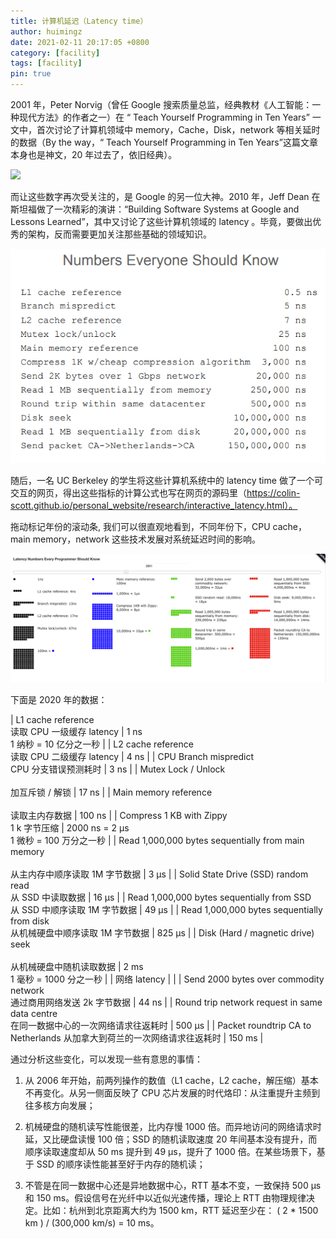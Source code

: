 ```yaml
---
title: 计算机延迟（Latency time）
author: huimingz
date: 2021-02-11 20:17:05 +0800
category: [facility]
tags: [facility]
pin: true
---
```


2001 年，Peter Norvig（曾任 Google 搜索质量总监，经典教材《人工智能：一种现代方法》的作者之一）在 “ Teach Yourself Programming in Ten Years” 一文中，首次讨论了计算机领域中 memory，Cache，Disk，network 等相关延时的数据（By the way，“ Teach Yourself Programming in Ten Years”这篇文章本身也是神文，20 年过去了，依旧经典）。

![](https://mmbiz.qpic.cn/mmbiz_jpg/la8s6uvJibdR3AKJ73XnRn9lyCPwrmC0ibrUO2pRfus2ibFibUU5dic8e4ydkagbYzwUjmml1knpOYnONLFsXB7EEvA/640?wx_fmt=jpeg&tp=webp&wxfrom=5&wx_lazy=1&wx_co=1)

而让这些数字再次受关注的，是 Google 的另一位大神。2010 年，Jeff  Dean 在斯坦福做了一次精彩的演讲：“Building Software Systems at Google and Lessons Learned”，其中又讨论了这些计算机领域的 latency 。毕竟，要做出优秀的架构，反而需要更加关注那些基础的领域知识。

![](/assets/img/posts/Xnip2021-02-11_20-36-36.png)

随后，一名 UC Berkeley 的学生将这些计算机系统中的 latency time 做了一个可交互的网页，得出这些指标的计算公式也写在网页的源码里（https://colin-scott.github.io/personal_website/research/interactive_latency.html）。

拖动标记年份的滚动条,  我们可以很直观地看到，不同年份下，CPU cache，main memory，network 这些技术发展对系统延迟时间的影响。

![](/assets/img/posts/Xnip2021-02-11_20-20-38.png)

下面是 2020 年的数据：

| L1 cache reference<br>读取 CPU 一级缓存 latency                                            	| 1 ns<br>1 纳秒 = 10 亿分之一秒            	|
| L2 cache reference<br>读取 CPU 二级缓存 latency                                            	| 4 ns                                      	|
| CPU Branch mispredict<br>CPU 分支错误预测耗时                                              	| 3 ns                                      	|
| Mutex Lock / Unlock<br><br>加互斥锁 / 解锁                                                 	| 17 ns                                     	|
| Main memory reference<br><br>读取主内存数据                                                	| 100 ns                                    	|
| Compress 1 KB with Zippy<br>1 k 字节压缩                                                   	| 2000 ns = 2 μs<br>1 微秒 = 100 万分之一秒 	|
| Read 1,000,000 bytes sequentially from main memory<br><br>从主内存中顺序读取 1M 字节数据   	| 3 μs                                      	|
| Solid State Drive (SSD) random read<br> 从 SSD 中读取数据                                  	| 16 μs                                     	|
| Read 1,000,000 bytes sequentially from SSD<br>从 SSD 中顺序读取 1M 字节数据                	| 49 μs                                     	|
| Read 1,000,000 bytes sequentially from disk<br>从机械硬盘中顺序读取 1M 字节数据            	| 825 μs                                    	|
| Disk (Hard / magnetic drive) seek<br><br>从机械硬盘中随机读取数据                          	| 2 ms<br>1 毫秒 = 1000 分之一秒            	|
| 网络 latency                                                                               	|                                           	|
| Send 2000 bytes over commodity <br>network<br>通过商用网络发送 2k 字节数据                 	| 44 ns                                     	|
| Round trip network request in same <br>data centre<br>在同一数据中心的一次网络请求往返耗时 	| 500 μs                                    	|
| Packet roundtrip CA to Netherlands 从加拿大到荷兰的一次网络请求往返耗时                    	| 150 ms                                    	|

通过分析这些变化，可以发现一些有意思的事情：

1.  从 2006 年开始，前两列操作的数值（L1 cache，L2 cache，解压缩）基本不再变化。从另一侧面反映了 CPU 芯片发展的时代烙印：从注重提升主频到往多核方向发展；

2.  机械硬盘的随机读写性能很差，比内存慢 1000 倍。而异地访问的网络请求时延，又比硬盘读慢 100 倍；SSD 的随机读取速度 20 年间基本没有提升，而顺序读取速度却从 50 ms 提升到 49 μs，提升了 1000 倍。在某些场景下，基于 SSD 的顺序读性能甚至好于内存的随机读；

3.  不管是在同一数据中心还是异地数据中心，RTT 基本不变，一致保持 500 μs 和 150 ms。假设信号在光纤中以近似光速传播，理论上 RTT 由物理规律决定。比如：杭州到北京距离大约为 1500 km，RTT 延迟至少在： ( 2 * 1500 km ) / (300,000 km/s) = 10 ms。


